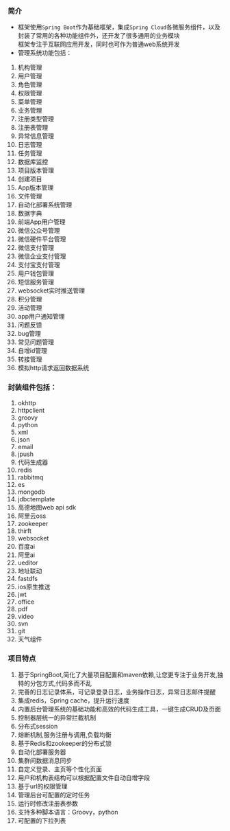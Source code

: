 ### 简介
* 框架使用`Spring Boot`作为基础框架，集成`Spring Cloud`各微服务组件，以及封装了常用的各种功能组件外，还开发了很多通用的业务模块	
框架专注于互联网应用开发，同时也可作为普通web系统开发  	
* 管理系统功能包括：	
1. 机构管理		
2. 用户管理		
3. 角色管理		
4. 权限管理		 
5. 菜单管理		
6. 业务管理		
7. 注册类型管理		
8. 注册表管理		
9. 异常信息管理		
10. 日志管理		
11. 任务管理		
12. 数据库监控		
13. 项目版本管理			
14. 创建项目		
15. App版本管理			
16. 文件管理	
17. 自动化部署系统管理	
18. 数据字典	
19. 前端App用户管理	
20. 微信公众号管理	
21. 微信硬件平台管理	
22. 微信支付管理				
23. 微信企业支付管理	
24. 支付宝支付管理			
25. 用户钱包管理			
26. 短信服务管理				
27. websocket实时推送管理	
28. 积分管理	
29. 活动管理	
30. app用户通知管理	
31. 问题反馈	
32. bug管理			
33. 常见问题管理				
34. 自增id管理					
35. 转接管理			
36. 模拟http请求返回数据系统			
	
		
		
### 封装组件包括：			
1. okhttp		
2. httpclient		
3. groovy			
4. python			
5. xml		
6. json		
7. email		
8. jpush			
9. 代码生成器			
10. redis			
11. rabbitmq			
12. es			
13. mongodb			
14. jdbctemplate			
15. 高德地图web api sdk			
16. 阿里云oss			
17. zookeeper				
18. thirft		
19. websocket		
20. 百度ai		
21. 阿里ai		
22. ueditor		
23. 地址联动		
24. fastdfs		
25. ios原生推送		
26. jwt		
27. office		
28. pdf		
29. video		
30. svn			
31. git					
32. 天气组件			
			
		
### 项目特点		
1. 基于SpringBoot,简化了大量项目配置和maven依赖,让您更专注于业务开发,独特的分包方式,代码多而不乱		
2. 完善的日志记录体系，可记录登录日志，业务操作日志，异常日志邮件提醒		
3. 集成redis，Spring cache，提升运行速度		
4. 内置后台管理系统的基础功能和高效的代码生成工具，一键生成CRUD及页面		
5. 控制器层统一的异常拦截机制			
6. 分布式session		
7. 熔断机制,服务注册与调用,负载均衡		
8. 基于Redis和zookeeper的分布式锁		
9. 自动化部署服务器				
10. 集群间数据消息同步		
11. 自定义登录、主页等个性化页面			
12. 用户和机构表结构可以根据配置文件自动自增字段	
13. 基于url的权限管理
14. 管理后台可配置的定时任务
15. 运行时修改注册表参数
16. 支持多种脚本语言：Groovy，python
17. 可配置的下拉列表